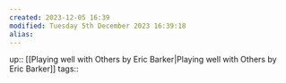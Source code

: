 ```yaml
---
created: 2023-12-05 16:39
modified: Tuesday 5th December 2023 16:39:18
alias:
---
```

up::  [[Playing well with Others by Eric Barker|Playing well with Others by Eric Barker]]
tags:: 


